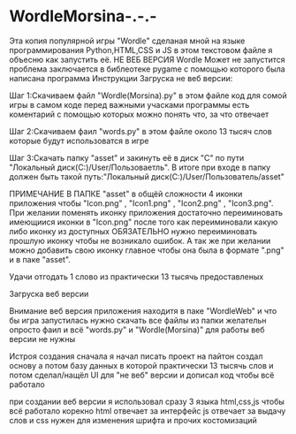 # WordleMorsina-.-.-
Эта копия популярной игры "Wordle" сделаная мной на языке программирования Python,HTML,CSS и JS в этом текстовом файле я объесню как запустить её. 
НЕ ВЕБ ВЕРСИЯ Wordle Может не запустится проблема заключается в библеотеке pygame с помощью которого была написана программа 
Инструкции 
Загруска не веб версии:

Шаг 1:Скачиваем файл "Wordle(Morsina).py" в этом файле код для сомой игры в самом коде перед важными учасками программы есть коментарий с помощью которых можно понять что, за что отвечает

Шаг 2:Скачиваем фаил "words.py" в этом файле около 13 тысяч слов которые будут использоватся в игре

Шаг 3:Скачать папку "asset" и закинуть её в диск "С" по пути "Локальный диск(С:)/User/Пользоваетль". В итоге при входе в папку должен быть такой путь:"Локальный диск(C:)/User/Пользователь/asset"

ПРИМЕЧАНИЕ В ПАПКЕ "asset" в общёй сложности 4 иконки приложения чтобы "Icon.png" , "Icon1.png" , "Icon2.png" , "Icon3.png". При желании поменять иконку приложения достаточно переиминовать имеющиися иконки в "Icon.png" после того как переиминовали какую либо иконку из доступных ОБЯЗАТЕЛЬНО нужно переиминовать прошлую иконку чтобы не возникало ошибок. А так же при желании можно добавить свою иконку главное чтобы она была в формате ".png" и в паке "asset".

Удачи отгодать 1 слово из практически 13 тысячь предоставленых

Загруска веб версии

Внимание веб версия приложения находитя в паке "WordleWeb" и что бы игра запустилась нужно скачать все файлы из папки желательн опросто фаил и всё "words.py" и "Wordle(Morsina)" для работы веб версии не нужны

Истроя создания сначала я начал писать проект на пайтон создал основу а потом базу данных в которой практически 13 тысячь слов и потом сделал/нащёл UI для "не веб" версии и дописал код чтобы всё работало 

при создании веб версии я использовал сразу 3 языка html,css,js чтобы всё работало корекно html отвечает за интерфейс js отвечает за выдачу слов и css нужен для изменения шрифта и прочих костомизаций 
